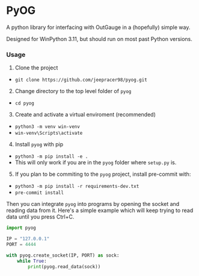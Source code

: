 # PyOG

A python library for interfacing with OutGauge in a (hopefully) simple way.

Designed for WinPython 3.11, but should run on most past Python versions.


### Usage
1. Clone the project
  * `git clone https://github.com/jeepracer98/pyog.git`
2. Change directory to the top level folder of `pyog`
  * `cd pyog`
3. Create and activate a virtual enviroment (recommended)
  * `python3 -m venv win-venv`
  * `win-venv\Scripts\activate`
4. Install `pyog` with pip
  * `python3 -m pip install -e .`
  * This will only work if you are in the `pyog` folder where `setup.py` is.
5. If you plan to be commiting to the `pyog` project, install pre-commit with:
  * `python3 -m pip install -r requirements-dev.txt`
  * `pre-commit install`

Then you can integrate `pyog` into programs by opening the socket and reading data from
it. Here's a simple example which will keep trying to read data until you press Ctrl+C.
```python
import pyog

IP = "127.0.0.1"
PORT = 4444

with pyog.create_socket(IP, PORT) as sock:
    while True:
        print(pyog.read_data(sock))
```
